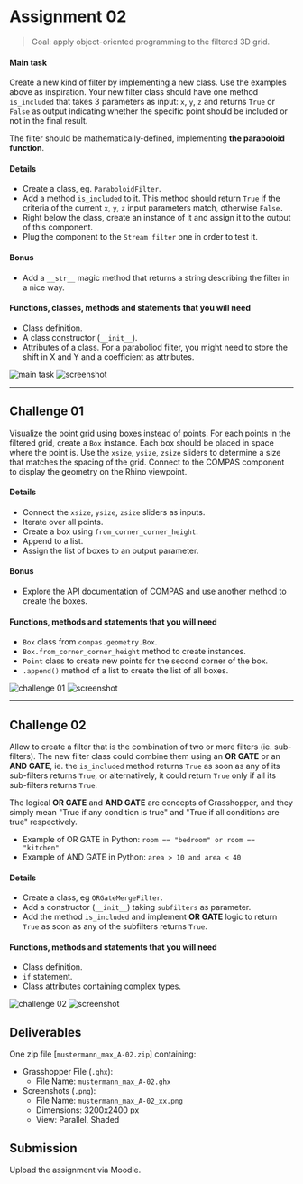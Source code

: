 # Assignment 02

> Goal: apply object-oriented programming to the filtered 3D grid.

#### Main task

Create a new kind of filter by implementing a new class. Use the examples above 
as inspiration. Your new filter class should have one method `is_included`
that takes 3 parameters as input: `x`, `y`, `z` and returns `True` or `False` as output
indicating whether the specific point should be included or not in the final result.

The filter should be mathematically-defined, implementing **the paraboloid function**.

#### Details

- Create a class, eg. `ParaboloidFilter`.
- Add a method `is_included` to it. This method should return `True` if the
  criteria of the current `x`, `y`, `z` input parameters match, otherwise `False.`
- Right below the class, create an instance of it and assign it to the output of this
  component.
- Plug the component to the `Stream filter` one in order to test it.

#### Bonus

- Add a `__str__` magic method that returns a string describing the filter in a nice way.

#### Functions, classes, methods and statements that you will need

- Class definition.
- A class constructor (`__init__`).
- Attributes of a class. For a paraboliod filter, you might need to 
  store the shift in X and Y and a coefficient as attributes.

![main task](images/main-task.png)
![screenshot](images/screenshot-01.png)

---

## Challenge 01

Visualize the point grid using boxes instead of points. For each points in the
filtered grid, create a `Box` instance. Each box should be placed in space where the point is.
Use the `xsize`, `ysize`, `zsize` sliders to determine a size that matches the spacing of the grid.
Connect to the COMPAS component to display the geometry on the Rhino viewpoint.

#### Details

- Connect the `xsize`, `ysize`, `zsize` sliders as inputs.
- Iterate over all points.
- Create a box using `from_corner_corner_height`.
- Append to a list.
- Assign the list of boxes to an output parameter.

#### Bonus

- Explore the API documentation of COMPAS and use another method to create the boxes.

#### Functions, methods and statements that you will need

- `Box` class from `compas.geometry.Box`.
- `Box.from_corner_corner_height` method to create instances.
- `Point` class to create new points for the second corner of the box.
- `.append()` method of a list to create the list of all boxes.

![challenge 01](images/challenge-01.png)
![screenshot](images/screenshot-02.png)

---

## Challenge 02

Allow to create a filter that is the combination of two or more filters (ie. sub-filters).
The new filter class could combine them using an **OR GATE** or an **AND GATE**,
ie. the `is_included` method returns `True` as soon as any of its sub-filters returns `True`,
or alternatively, it could return `True` only if all its sub-filters returns `True`.

The logical **OR GATE** and **AND GATE** are concepts of Grasshopper, and they simply mean
"True if any condition is true" and "True if all conditions are true" respectively. 

- Example of OR GATE in Python: `room == "bedroom" or room == "kitchen"`
- Example of AND GATE in Python: `area > 10 and area < 40`

#### Details

- Create a class, eg `ORGateMergeFilter`.
- Add a constructor (`__init__`) taking `subfilters` as parameter.
- Add the method `is_included` and implement **OR GATE** logic to return
  `True` as soon as any of the subfilters returns `True`.

#### Functions, methods and statements that you will need

- Class definition.
- `if` statement.
- Class attributes containing complex types. 

![challenge 02](images/challenge-02.png)
![screenshot](images/screenshot-03.png)

## Deliverables

One zip file [`mustermann_max_A-02.zip`] containing:

- Grasshopper File (`.ghx`):
  - File Name: `mustermann_max_A-02.ghx`
- Screenshots (`.png`):
  - File Name: `mustermann_max_A-02_xx.png`
  - Dimensions: 3200x2400 px
  - View: Parallel, Shaded

## Submission

Upload the assignment via Moodle.